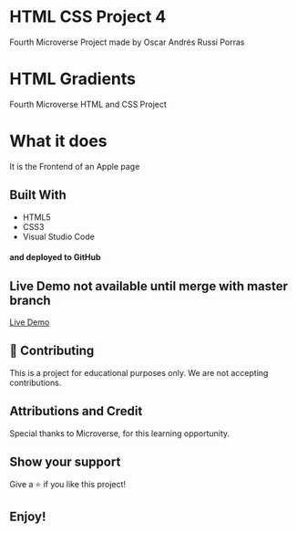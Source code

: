 # HTML CSS Project 4

Fourth Microverse Project made by Oscar Andrés Russi Porras

# HTML Gradients

Fourth Microverse HTML and CSS Project

# What it does

It is the Frontend of an Apple page

## Built With

- HTML5
- CSS3
- Visual Studio Code

#### and deployed to GitHub

## Live Demo not available until merge with master branch

[Live Demo]()

## 🤝 Contributing

This is a project for educational purposes only. We are not accepting contributions.

## Attributions and Credit

Special thanks to Microverse, for this learning opportunity. 

## Show your support

Give a ⭐️ if you like this project!

## Enjoy!

